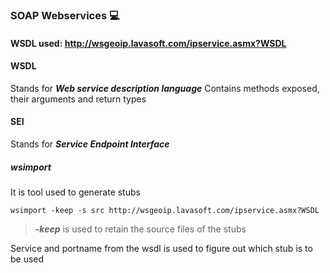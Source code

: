 ### SOAP Webservices 💻

#### WSDL used: http://wsgeoip.lavasoft.com/ipservice.asmx?WSDL

#### WSDL
Stands for ***Web service description language***
Contains methods exposed, their arguments and return types

#### SEI
Stands for ***Service Endpoint Interface***

##### wsimport
It is tool used to generate stubs
```
wsimport -keep -s src http://wsgeoip.lavasoft.com/ipservice.asmx?WSDL
```


> ***-keep*** is used to retain the source files of the stubs



Service and portname from the wsdl is used to figure out which stub is to be used
